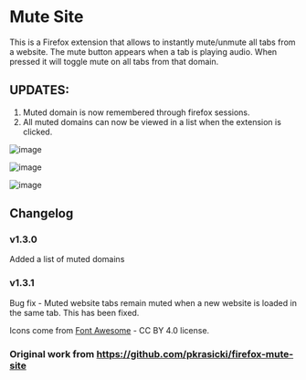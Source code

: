 # Mute Site
This is a Firefox extension that allows to instantly mute/unmute all tabs from a website. The mute button appears when a tab is playing audio. When pressed it will toggle mute on all tabs from that domain.

## UPDATES: 
1. Muted domain is now remembered through firefox sessions.
2. All muted domains can now be viewed in a list when the extension is clicked.

![image](https://github.com/user-attachments/assets/c21a9481-9d2f-4eb3-91e7-41626c63996a)

![image](https://github.com/user-attachments/assets/5b775ebb-5a34-4703-aefd-0742e5d719ba)

![image](https://github.com/user-attachments/assets/017d395a-9317-4da8-b1c0-811e37b78056)

## Changelog
### v1.3.0
Added a list of muted domains
### v1.3.1
Bug fix - Muted website tabs remain muted when a new website is loaded in the same tab. This has been fixed. 

Icons come from [Font Awesome](https://fontawesome.com) - CC BY 4.0 license.

### Original work from https://github.com/pkrasicki/firefox-mute-site 
